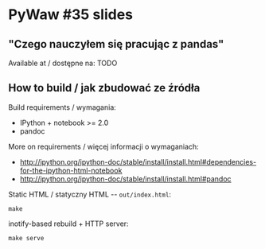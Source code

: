 # PyWaw #35 slides

## "Czego nauczyłem się pracując z pandas"

Available at / dostępne na: <URL> TODO

## How to build / jak zbudować ze źródła

Build requirements / wymagania:

* IPython + notebook >= 2.0
* pandoc

More on requirements / więcej informacji o wymaganiach:

* http://ipython.org/ipython-doc/stable/install/install.html#dependencies-for-the-ipython-html-notebook 
* http://ipython.org/ipython-doc/stable/install/install.html#pandoc

Static HTML / statyczny HTML -- `out/index.html`:

    make

inotify-based rebuild + HTTP server:

    make serve
